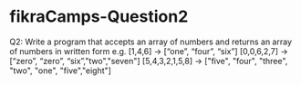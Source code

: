# fikraCamps-Question2
Q2: Write a program that accepts an array of numbers and returns an array of numbers in written form e.g. [1,4,6] → [“one”, “four”, “six”] [0,0,6,2,7] → [“zero”, “zero”, “six”,"two","seven"] [5,4,3,2,1,5,8] → ["five", "four", "three", "two", "one", "five","eight"]
